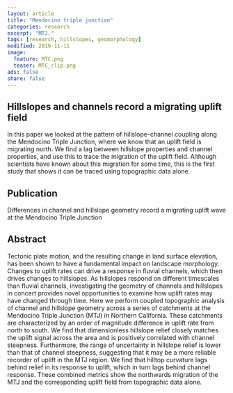 ```yaml
---
layout: article
title: "Mendocino triple junction"
categories: research
excerpt: "MTJ."
tags: [research, hillslopes, geomorphology]
modified: 2019-11-11
image:
  feature: MTC.png
  teaser: MTC_clip.png
ads: false
share: false
---
```




## Hillslopes and channels record a migrating uplift field

  In this paper we looked at the pattern of hillslope-channel coupling along the Mendocino Triple Junction, where we know that an uplift field is migrating north. We find a lag between hillslope properties and channel properties, and use this to trace the migration of the uplift field. Although scientists have known about this migration for some time, this is the first study that shows it can be traced using topographic data alone. 
  
## Publication

  Differences in channel and hillslope geometry record a migrating uplift wave at the Mendocino Triple Junction

## Abstract

  Tectonic plate motion, and the resulting change in land surface elevation, has been shown to have a fundamental impact on landscape morphology. Changes to uplift rates can drive a response in fluvial channels, which then drives changes to hillslopes. As hillslopes respond on different timescales than fluvial channels, investigating the geometry of channels and hillslopes in concert provides novel opportunities to examine how uplift rates may have changed through time. Here we perform coupled topographic analysis of channel and hillslope geometry across a series of catchments at the Mendocino Triple Junction (MTJ) in Northern California. These catchments are characterized by an order of magnitude difference in uplift rate from north to south. We find that dimensionless hillslope relief closely matches the uplift signal across the area and is positively correlated with channel steepness. Furthermore, the range of uncertainty in hillslope relief is lower than that of channel steepness, suggesting that it may be a more reliable recorder of uplift in the MTJ region. We find that hilltop curvature lags behind relief in its response to uplift, which in turn lags behind channel response. These combined metrics show the northwards migration of the MTJ and the corresponding uplift field from topographic data alone.